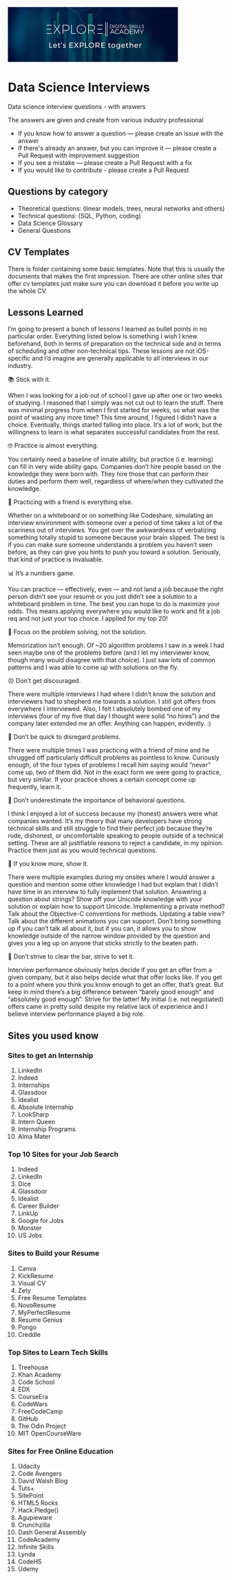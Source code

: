 <img src="img/download (1).png" />

# Data Science Interviews

Data science interview questions - with answers

The answers are given and create from various industry professional

* If you know how to answer a question — please create an issue with the answer
* If there's already an answer, but you can improve it — please create a Pull Request with improvement suggestion
* If you see a mistake — please create a Pull Request with a fix
* If you would like to contribute - please create a Pull Request


## Questions by category

* Theoretical questions: (linear models, trees, neural networks and others)
* Technical questions: (SQL, Python, coding)
* Data Science Glossary
* General Questions

## CV Templates

There is folder containing some basic templates. Note that this is usually the documents that makes the first impression. There are other online sites that offer cv templates just make sure you can download it before you write up the whole CV. 

## Lessons Learned

I’m going to present a bunch of lessons I learned as bullet points in no particular order. Everything listed below is something I wish I knew beforehand, both in terms of preparation on the technical side and in terms of scheduling and other non-technical tips. These lessons are not iOS-specific and I’d imagine are generally applicable to all interviews in our industry.

📚 Stick with it. 

When I was looking for a job out of school I gave up after one or two weeks of studying. I reasoned that I simply was not cut out to learn the stuff. There was minimal progress from when I first started for weeks, so what was the point of wasting any more time? This time around, I figured I didn’t have a choice. Eventually, things started falling into place. It’s a lot of work, but the willingness to learn is what separates successful candidates from the rest.

🤓 Practice is almost everything. 

You certainly need a baseline of innate ability, but practice (i.e. learning) can fill in very wide ability gaps. Companies don’t hire people based on the knowledge they were born with. They hire those that can perform their duties and perform them well, regardless of where/when they cultivated the knowledge.

👫 Practicing with a friend is everything else.

Whether on a whiteboard or on something like Codeshare, simulating an interview environment with someone over a period of time takes a lot of the scariness out of interviews. You get over the awkwardness of verbalizing something totally stupid to someone because your brain slipped. The best is if you can make sure someone understands a problem you haven’t seen before, as they can give you hints to push you toward a solution. Seriously, that kind of practice is invaluable.

📊 It’s a numbers game.

You can practice — effectively, even — and not land a job because the right person didn’t see your resumé or you just didn’t see a solution to a whiteboard problem in time. The best you can hope to do is maximize your odds. This means applying everywhere you would like to work and fit a job req and not just your top choice. I applied for my top 20!

🤔 Focus on the problem solving, not the solution.

Memorization isn’t enough. Of ~20 algorithm problems I saw in a week I had seen maybe one of the problems before (and I let my interviewer know, though many would disagree with that choice). I just saw lots of common patterns and I was able to come up with solutions on the fly.

😣 Don’t get discouraged. 

There were multiple interviews I had where I didn’t know the solution and interviewers had to shepherd me towards a solution. I still got offers from everywhere I interviewed. Also, I felt I absolutely bombed one of my interviews (four of my five that day I thought were solid “no hires”) and the company later extended me an offer. Anything can happen, evidently. :)

🤯 Don’t be quick to disregard problems. 

There were multiple times I was practicing with a friend of mine and he shrugged off particularly difficult problems as pointless to know. Curiously enough, of the four types of problems I recall him saying would “never” come up, two of them did. Not in the exact form we were going to practice, but very similar. If your practice shows a certain concept come up frequently, learn it.

🧐 Don’t underestimate the importance of behavioral questions.

I think I enjoyed a lot of success because my (honest) answers were what companies wanted. It’s my theory that many developers have strong technical skills and still struggle to find their perfect job because they’re rude, dishonest, or uncomfortable speaking to people outside of a technical setting. These are all justifiable reasons to reject a candidate, in my opinion. Practice them just as you would technical questions.

🧠 If you know more, show it. 

There were multiple examples during my onsites where I would answer a question and mention some other knowledge I had but explain that I didn’t have time in an interview to fully implement that solution. Answering a question about strings? Show off your Unicode knowledge with your solution or explain how to support Unicode. Implementing a private method? Talk about the Objective-C conventions for methods. Updating a table view? Talk about the different animations you can support. Don’t bring something up if you can’t talk all about it, but if you can, it allows you to show knowledge outside of the narrow window provided by the question and gives you a leg up on anyone that sticks strictly to the beaten path.

💪 Don’t strive to clear the bar, strive to set it.

Interview performance obviously helps decide if you get an offer from a given company, but it also helps decide what that offer looks like. If you get to a point where you think you know enough to get an offer, that’s great. But keep in mind there’s a big difference between “barely good enough” and “absolutely good enough”. Strive for the latter! My initial (i.e. not negotiated) offers came in pretty solid despite my relative lack of experience and I believe interview performance played a big role.

## Sites you used know

### Sites to get an Internship


1. LinkedIn
2. Indeed
3. Internships
4. Glassdoor
5. Idealist
6. Absolute Internship
7. LookSharp
8. Intern Queen
9. Internship Programs
10. Alma Mater


### Top 10 Sites for your Job Search

1. Indeed
2. LinkedIn
3. Dice
4. Glassdoor
5. Idealist
6. Career Builder
7. LinkUp
8. Google for Jobs
9. Monster
10. US Jobs


### Sites to Build your Resume

1. Canva
2. KickResume
3. Visual CV
4. Zety
5. Free Resume Templates
6. NovoResume
7. MyPerfectResume
8. Resume Genius
9. Pongo
10. Creddle


### Top Sites to Learn Tech Skills

1. Treehouse
2. Khan Academy
3. Code School
4. EDX
5. CourseEra
6. CodeWars
7. FreeCodeCamp
8. GitHub
9. The Odin Project
10. MIT OpenCourseWare


### Sites for Free Online Education


1. Udacity
2. Code Avengers
3. David Walsh Blog
4. Tuts+
5. SitePoint
6. HTML5 Rocks
7. Hack.Pledge()
8. Agupieware
9. Crunchzilla
10. Dash General Assembly
11. CodeAcademy
12. Infinite Skills
13. Lynda
14. CodeHS
15. Udemy
